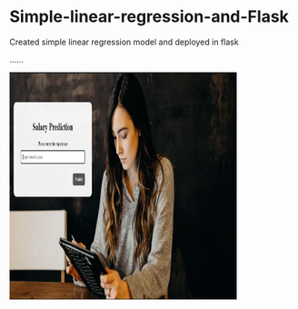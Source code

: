 # Simple-linear-regression-and-Flask
Created simple linear regression model and deployed in flask

......


<img src="https://github.com/rajeshkumar-2411/Simple-linear-regression-and-Flask/blob/main/Static/ezgif.com-gif-maker.gif" width="400" height="400" />

